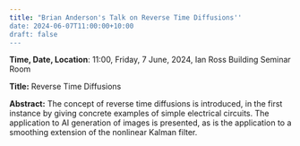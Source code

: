 ```yaml
---
title: "Brian Anderson's Talk on Reverse Time Diffusions''
date: 2024-06-07T11:00:00+10:00
draft: false
---
```


__Time, Date, Location__: 11:00, Friday, 7 June, 2024, Ian Ross Building Seminar Room


__Title:__ Reverse Time Diffusions

__Abstract:__ The concept of reverse time diffusions is introduced, in
the first instance by giving concrete examples of simple
electrical circuits. The application to AI generation of
images is presented, as is the application to a smoothing
extension of the nonlinear Kalman filter.

